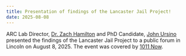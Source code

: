 ```yaml
---
title: Presentation of findings of the Lancaster Jail Project!
date: 2025-08-08
---
```


ARC Lab Director, [Dr. Zach Hamilton](https://arcorrectionslab.org/author/zachary-hamilton/) and PhD Candidate, [John Ursino](https://arcorrectionslab.org/author/john-ursino/) presented the findings of the Lancaster Jail Project to a public forum in Lincoln on August 8, 2025. The event was covered by [1011 Now](https://www.1011now.com/2025/08/11/researchers-long-pre-trial-stays-are-driving-capacity-issues-lancaster-county-jail/).

<!--more-->
